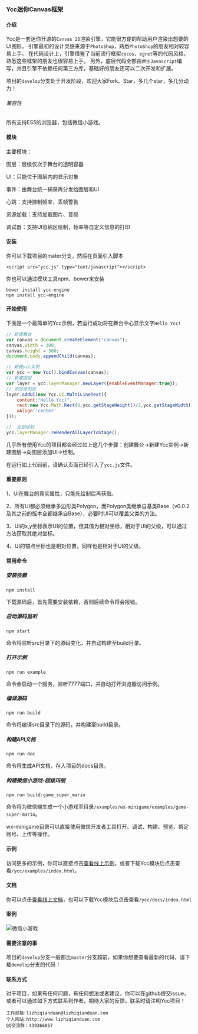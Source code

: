 ### Ycc迷你Canvas框架

#### 介绍

Ycc是一套迷你开源的`Canvas 2D`渲染引擎，它能很方便的帮助用户渲染出想要的UI图形。
引擎最初的设计灵感来源于`PhotoShop`，熟悉`PhotoShop`的朋友相对较容易上手。
在代码设计上，引擎借鉴了当前流行框架`cocos`、`egret`等的代码风格，熟悉这些框架的朋友也很容易上手。
另外，底层代码全部由`原生Javascript`编写，并且引擎不依赖任何第三方库，基础好的朋友还可以二次开发和扩展。

项目的`develop`分支处于开发阶段，欢迎大家Fork、Star，多几个star，多几分动力！

###### 兼容性

所有支持ES5的浏览器，包括微信小游戏。

#### 模块

主要模块：

图层：层级仅次于舞台的透明容器

UI：只能位于图层内的显示对象

事件：由舞台统一捕获再分发给图层和UI

心跳：支持控制帧率，丢帧警告

资源加载：支持加载图片、音频

调试器：支持UI容纳区绘制，帧率等自定义信息的打印

#### 安装

你可以下载项目的mater分支，然后在页面引入脚本
```
<script src="ycc.js" type="text/javascript"></script>
````
你也可以通过模块工具npm、bower来安装
```
bower install ycc-engine
npm install ycc-engine
```
#### 开始使用

下面是一个最简单的Ycc示例，若运行成功将在舞台中心显示文字`Hello Ycc!`

```javascript
// 新建舞台
var canvas = document.createElement("canvas");
canvas.width = 300;
canvas.height = 300;
document.body.appendChild(canvas);

// 新建ycc实例
var ycc = new Ycc().bindCanvas(canvas);
// 新建图层
var layer = ycc.layerManager.newLayer({enableEventManager:true});
// 添加至图层
layer.addUI(new Ycc.UI.MultiLineText({
	content:"Hello Ycc!",
	rect:new Ycc.Math.Rect(0,ycc.getStageHeight()/2,ycc.getStageWidth(),30),
	xAlign:'center'
}));

//	全部绘制
ycc.layerManager.reRenderAllLayerToStage();
```
几乎所有使用Ycc的项目都会经过如上这几个步骤：创建舞台->新建Ycc实例->新建图层->向图层添加UI->绘制。

在运行如上代码前，请确认页面已经引入了`ycc.js`文件。

#### 重要原则

1、UI在舞台的真实属性，只能先绘制后再获取。

2、所有UI都必须继承多边形类Polygon，而Polygon类继承自基类Base（v0.0.2及其之前的版本全都继承自Base），必要时UI可以覆盖父类的方法。

3、UI的x,y坐标表示UI的位置，但其值为相对坐标，相对于UI的父级，可以通过方法获取其绝对坐标。

4、UI的锚点坐标也是相对位置，同样也是相对于UI的父级。

#### 常用命令

##### 安装依赖
```
npm install
```
下载源码后，首先需要安装依赖，否则后续命令将会报错。
##### 启动源码监听
```
npm start
```
命令将监听src目录下的源码变化，并自动构建至build目录。
##### 打开示例
```
npm run example
```
命令会启动一个服务，监听7777端口，并自动打开浏览器访问示例。
##### 编译源码
```
npm run build
```
命令将编译src目录下的源码，并构建至build目录。
##### 构建API文档
```
npm run doc
```
命令将生成API文档，存入项目的docs目录。
##### 构建微信小游戏-超级玛丽
```
npm run build:game_super_mario
```
命令将为微信端生成一个小游戏至目录`/examples/wx-minigame/examples/game-super-mario`。

wx-minigame目录可以直接使用微信开发者工具打开、调试、构建、预览、绑定账号、上传等操作。

#### 示例

访问更多的示例，你可以直接点击[查看线上示例](http://www.lizhiqianduan.com/products/ycc/examples/)，或者下载Ycc模块后点击查看`/ycc/examples/index.html`。

#### 文档

你可以点击[查看线上文档](http://www.lizhiqianduan.com/products/ycc/docs/)，也可以下载Ycc模块后点击查看`/ycc/docs/index.html`

#### 案例

![微信小游戏](https://www.lizhiqianduan.com/wp-content/uploads/image/20191029/1572355723994593.png)


#### 需要注意的事

项目的`develop`分支一般都比`master`分支超前，如果你想要查看最新的代码，请下载`develop`分支的代码！

#### 联系方式
对于项目，如果有任何问题，有任何想法或者建议，你可以在github提交issue，或者可以通过如下方式联系到作者，期待大家的反馈。联系时请注明Ycc项目！

	工作邮箱:lizhiqianduan@lizhiqianduan.com
	个人网站:http://www.lizhiqianduan.com
	QQ交流群：439366057